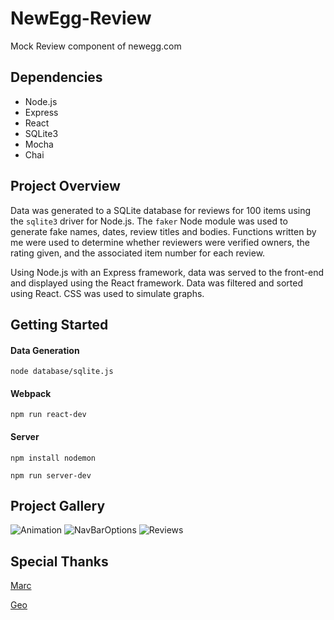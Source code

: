 # NewEgg-Review
Mock Review component of newegg.com

## Dependencies
* Node.js
* Express
* React
* SQLite3
* Mocha
* Chai

## Project Overview
Data was generated to a SQLite database for reviews for 100 items using the `sqlite3` driver for Node.js. The `faker` Node module was used to generate fake names, dates, review titles and bodies. Functions written by me were used to determine whether reviewers were verified owners, the rating given, and the associated item number for each review.

Using Node.js with an Express framework, data was served to the front-end and displayed using the React framework. Data was filtered and sorted using React. CSS was used to simulate graphs.

## Getting Started
#### Data Generation
`node database/sqlite.js`

#### Webpack
`npm run react-dev`

#### Server
`npm install nodemon`

`npm run server-dev`

## Project Gallery
![Animation](https://user-images.githubusercontent.com/43562922/55526412-052b8500-5663-11e9-95c1-b9a152596cfd.gif "Animation")
![NavBarOptions](https://user-images.githubusercontent.com/43562922/55527392-d3b4b880-5666-11e9-9ca7-227a78b5a3a8.png "Navigation and Options")
![Reviews](https://user-images.githubusercontent.com/43562922/55526760-33f62b00-5664-11e9-8444-0a2fd7ded3b0.png "Review")

## Special Thanks
[Marc](https://github.com/omenwolf "Marc Choa")

[Geo](https://github.com/gferrer807 "Geo Ferrer")
